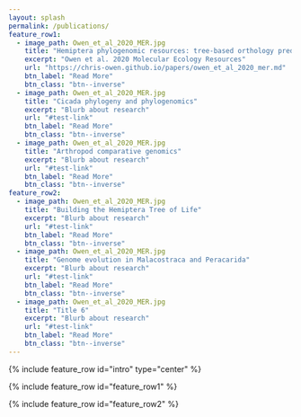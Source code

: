 ```yaml
---
layout: splash
permalink: /publications/
feature_row1:
  - image_path: Owen_et_al_2020_MER.jpg
    title: "Hemiptera phylogenomic resources: tree-based orthology prediction and conserved exon identification"
    excerpt: "Owen et al. 2020 Molecular Ecology Resources"
    url: "https://chris-owen.github.io/papers/owen_et_al_2020_mer.md"
    btn_label: "Read More"
    btn_class: "btn--inverse"
  - image_path: Owen_et_al_2020_MER.jpg
    title: "Cicada phylogeny and phylogenomics"
    excerpt: "Blurb about research"
    url: "#test-link"
    btn_label: "Read More"
    btn_class: "btn--inverse"
  - image_path: Owen_et_al_2020_MER.jpg
    title: "Arthropod comparative genomics"
    excerpt: "Blurb about research"
    url: "#test-link"
    btn_label: "Read More"
    btn_class: "btn--inverse"
feature_row2:
  - image_path: Owen_et_al_2020_MER.jpg
    title: "Building the Hemiptera Tree of Life"
    excerpt: "Blurb about research"
    url: "#test-link"
    btn_label: "Read More"
    btn_class: "btn--inverse"
  - image_path: Owen_et_al_2020_MER.jpg
    title: "Genome evolution in Malacostraca and Peracarida"
    excerpt: "Blurb about research"
    url: "#test-link"
    btn_label: "Read More"
    btn_class: "btn--inverse"
  - image_path: Owen_et_al_2020_MER.jpg
    title: "Title 6"
    excerpt: "Blurb about research"
    url: "#test-link"
    btn_label: "Read More"
    btn_class: "btn--inverse"
---
```

<!--{% include base_path %}
-->
{% include feature_row id="intro" type="center" %}

{% include feature_row id="feature_row1" %}

{% include feature_row id="feature_row2" %}
<!--{% include feature_row id="feature_row1" type="center" %}
-->
<!--
<h3 class="archive__subtitle">{{ site.data.ui-text[site.locale].recent_posts | default: "Recent Posts" }}</h3>

{% for post in paginator.posts %}
  {% include archive-single.html %}
{% endfor %}

{% include paginator.html %} -->
